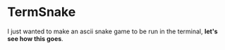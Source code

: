 # TermSnake
I just wanted to make an ascii snake game to be run in the terminal, **let's see how this goes**.
